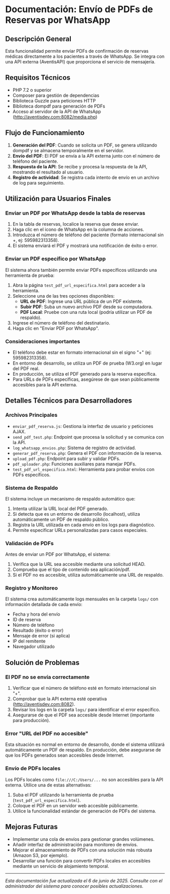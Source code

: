# Documentación: Envío de PDFs de Reservas por WhatsApp

## Descripción General

Esta funcionalidad permite enviar PDFs de confirmación de reservas médicas directamente a los pacientes a través de WhatsApp. Se integra con una API externa (AventisAPI) que proporciona el servicio de mensajería.

## Requisitos Técnicos

- PHP 7.2 o superior
- Composer para gestión de dependencias
- Biblioteca Guzzle para peticiones HTTP
- Biblioteca dompdf para generación de PDFs
- Acceso al servidor de la API de WhatsApp (http://aventisdev.com:8082/media.php)

## Flujo de Funcionamiento

1. **Generación del PDF**: Cuando se solicita un PDF, se genera utilizando dompdf y se almacena temporalmente en el servidor.
2. **Envío del PDF**: El PDF se envía a la API externa junto con el número de teléfono del paciente.
3. **Respuesta de la API**: Se recibe y procesa la respuesta de la API, mostrando el resultado al usuario.
4. **Registro de actividad**: Se registra cada intento de envío en un archivo de log para seguimiento.

## Utilización para Usuarios Finales

### Enviar un PDF por WhatsApp desde la tabla de reservas

1. En la tabla de reservas, localice la reserva que desee enviar.
2. Haga clic en el icono de WhatsApp en la columna de acciones.
3. Introduzca el número de teléfono del paciente (formato internacional sin +, ej: 595982313358).
4. El sistema enviará el PDF y mostrará una notificación de éxito o error.

### Enviar un PDF específico por WhatsApp

El sistema ahora también permite enviar PDFs específicos utilizando una herramienta de prueba:

1. Abra la página `test_pdf_url_especifica.html` para acceder a la herramienta.
2. Seleccione una de las tres opciones disponibles:
   - **URL de PDF**: Ingrese una URL pública de un PDF existente.
   - **Subir PDF**: Suba un nuevo archivo PDF desde su computadora.
   - **PDF Local**: Pruebe con una ruta local (podría utilizar un PDF de respaldo).
3. Ingrese el número de teléfono del destinatario.
4. Haga clic en "Enviar PDF por WhatsApp".

### Consideraciones importantes

- El teléfono debe estar en formato internacional sin el signo "+" (ej: 595982313358).
- En entorno de desarrollo, se utiliza un PDF de prueba (W3.org) en lugar del PDF real.
- En producción, se utiliza el PDF generado para la reserva específica.
- Para URLs de PDFs específicas, asegúrese de que sean públicamente accesibles para la API externa.

## Detalles Técnicos para Desarrolladores

### Archivos Principales

- `enviar_pdf_reserva.js`: Gestiona la interfaz de usuario y peticiones AJAX.
- `send_pdf_test.php`: Endpoint que procesa la solicitud y se comunica con la API.
- `log_whatsapp_envios.php`: Sistema de registro de actividad.
- `generar_pdf_reserva.php`: Genera el PDF con información de la reserva.
- `upload_pdf.php`: Endpoint para subir y validar PDFs.
- `pdf_uploader.php`: Funciones auxiliares para manejar PDFs.
- `test_pdf_url_especifica.html`: Herramienta para probar envíos con PDFs específicos.

### Sistema de Respaldo

El sistema incluye un mecanismo de respaldo automático que:
1. Intenta utilizar la URL local del PDF generado.
2. Si detecta que es un entorno de desarrollo (localhost), utiliza automáticamente un PDF de respaldo público.
3. Registra la URL utilizada en cada envío en los logs para diagnóstico.
4. Permite especificar URLs personalizadas para casos especiales.

### Validación de PDFs

Antes de enviar un PDF por WhatsApp, el sistema:
1. Verifica que la URL sea accesible mediante una solicitud HEAD.
2. Comprueba que el tipo de contenido sea aplicación/pdf.
3. Si el PDF no es accesible, utiliza automáticamente una URL de respaldo.

### Registro y Monitoreo

El sistema crea automáticamente logs mensuales en la carpeta `logs/` con información detallada de cada envío:
- Fecha y hora del envío
- ID de reserva
- Número de teléfono
- Resultado (éxito o error)
- Mensaje de error (si aplica)
- IP del remitente
- Navegador utilizado

## Solución de Problemas

### El PDF no se envía correctamente

1. Verificar que el número de teléfono esté en formato internacional sin "+".
2. Comprobar que la API externa esté operativa (http://aventisdev.com:8082).
3. Revisar los logs en la carpeta `logs/` para identificar el error específico.
4. Asegurarse de que el PDF sea accesible desde Internet (importante para producción).

### Error "URL del PDF no accesible"

Esta situación es normal en entorno de desarrollo, donde el sistema utilizará automáticamente un PDF de respaldo. En producción, debe asegurarse de que los PDFs generados sean accesibles desde Internet.

### Envío de PDFs locales

Los PDFs locales como `file:///C:/Users/...` no son accesibles para la API externa. Utilice una de estas alternativas:
1. Suba el PDF utilizando la herramienta de prueba (`test_pdf_url_especifica.html`).
2. Coloque el PDF en un servidor web accesible públicamente.
3. Utilice la funcionalidad estándar de generación de PDFs del sistema.

## Mejoras Futuras

- Implementar una cola de envíos para gestionar grandes volúmenes.
- Añadir interfaz de administración para monitoreo de envíos.
- Mejorar el almacenamiento de PDFs con una solución más robusta (Amazon S3, por ejemplo).
- Desarrollar una función para convertir PDFs locales en accesibles mediante un servicio de alojamiento temporal.

---

*Esta documentación fue actualizada el 6 de junio de 2025. Consulte con el administrador del sistema para conocer posibles actualizaciones.*
